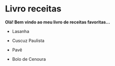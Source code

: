 
# Livro receitas #

**Olá! Bem vindo ao meu livro de receitas favoritas...**

* Lasanha

* Cuscuz Paulista

* Pavê

* Bolo de Cenoura